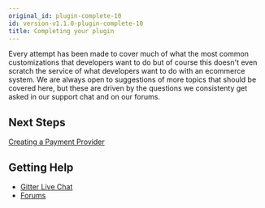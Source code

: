 ```yaml
---
original_id: plugin-complete-10
id: version-v1.1.0-plugin-complete-10
title: Completing your plugin
---
```

    
Every attempt has been made to cover much of what the most common customizations that developers want to do but of course this doesn't even scratch the service of what developers want to do with an ecommerce system. We are always open to suggestions of more topics that should be covered here, but these are driven by the questions we consistenty get asked in our support chat and on our forums.

## Next Steps

[Creating a Payment Provider](creating-a-payment-provider)

## Getting Help

* [Gitter Live Chat](https://gitter.im/reactioncommerce/reaction?utm_source=badge&utm_medium=badge&utm_campaign=pr-badge&utm_content=badge)
* [Forums]()
